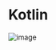 # Kotlin
![image](https://user-images.githubusercontent.com/103401813/201903705-16b2e174-fb27-458e-929f-b1568331bc51.png)

